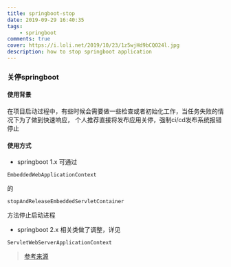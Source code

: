 ```yaml
---
title: springboot-stop
date: 2019-09-29 16:40:35
tags: 
    - springboot
comments: true
cover: https://i.loli.net/2019/10/23/1z5wjHd9bCQO24l.jpg
description: how to stop springboot application
---
```


### 关停springboot

#### 使用背景
在项目启动过程中，有些时候会需要做一些检查或者初始化工作，当任务失败的情况下为了做到快速响应，
个人推荐直接将发布应用关停，强制ci/cd发布系统报错停止

#### 使用方式
* springboot 1.x
可通过
```
EmbeddedWebApplicationContext
```
的
```
stopAndReleaseEmbeddedServletContainer
```
方法停止启动进程

* springboot 2.x
相关类做了调整，详见
```
ServletWebServerApplicationContext
```


> [参考来源](http://www.ciphermagic.cn/spring-boot-auto-stop.html)